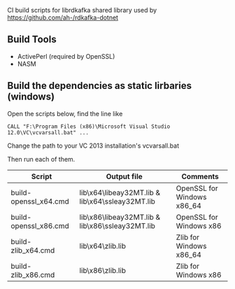 CI build scripts for librdkafka shared library used by https://github.com/ah-/rdkafka-dotnet


## Build Tools

* ActivePerl (required by OpenSSL)
* NASM

## Build the dependencies as static lirbaries (windows)

Open the scripts below, find the line like

```
CALL "F:\Program Files (x86)\Microsoft Visual Studio 12.0\VC\vcvarsall.bat" ...
```

Change the path to your VC 2013 installation's vcvarsall.bat

Then run each of them.

| Script | Output file | Comments |
|---|---|---|
| build-openssl_x64.cmd | lib\x64\libeay32MT.lib & lib\x64\ssleay32MT.lib | OpenSSL for Windows x86_64 |
| build-openssl_x86.cmd | lib\x86\libeay32MT.lib & lib\x86\ssleay32MT.lib | OpenSSL for Windows x86 |
| build-zlib_x64.cmd | lib\x64\zlib.lib | Zlib for Windows x86_64 |
| build-zlib_x86.cmd | lib\x86\zlib.lib | Zlib for Windows x86 |